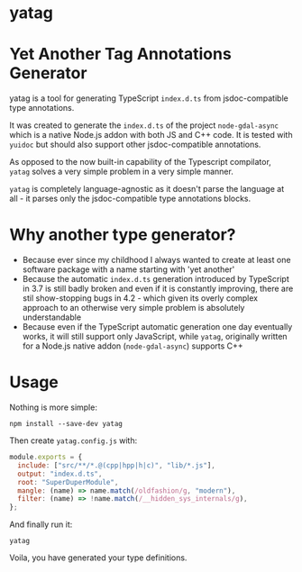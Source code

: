 # yatag

# Yet Another Tag Annotations Generator

yatag is a tool for generating TypeScript `index.d.ts` from jsdoc-compatible type annotations.

It was created to generate the `index.d.ts` of the project `node-gdal-async` which is a native Node.js addon with both JS and C++ code. It is tested with `yuidoc` but should also support other jsdoc-compatible annotations.

As opposed to the now built-in capability of the Typescript compilator, `yatag` solves a very simple problem in a very simple manner.

`yatag` is completely language-agnostic as it doesn't parse the language at all - it parses only the jsdoc-compatible type annotations blocks.

# Why another type generator?

- Because ever since my childhood I always wanted to create at least one software package with a name starting with 'yet another'
- Because the automatic `index.d.ts` generation introduced by TypeScript in 3.7 is still badly broken and even if it is constantly improving, there are stil show-stopping bugs in 4.2 - which given its overly complex approach to an otherwise very simple problem is absolutely understandable
- Because even if the TypeScript automatic generation one day eventually works, it will still support only JavaScript, while `yatag`, originally written for a Node.js native addon (`node-gdal-async`) supports C++

# Usage

Nothing is more simple:

```shell
npm install --save-dev yatag
```

Then create `yatag.config.js` with:

```js
module.exports = {
  include: ["src/**/*.@(cpp|hpp|h|c)", "lib/*.js"],
  output: "index.d.ts",
  root: "SuperDuperModule",
  mangle: (name) => name.match(/oldfashion/g, "modern"),
  filter: (name) => !name.match(/__hidden_sys_internals/g),
};
```

And finally run it:

```shell
yatag
```

Voila, you have generated your type definitions.
